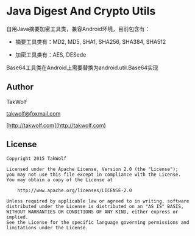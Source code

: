 # Java Digest And Crypto Utils #

自用Java摘要加密工具类，兼容Android环境，目前包含有：

- 摘要工具类有：MD2, MD5, SHA1, SHA256, SHA384, SHA512

- 加密工具类有：AES, DESede

Base64工具类在Android上需要替换为android.util.Base64实现

## Author ##

TakWolf

[takwolf@foxmail.com](mailto:takwolf@foxmail.com)

[http://takwolf.com](http://takwolf.com)

## License ##

```
Copyright 2015 TakWolf

Licensed under the Apache License, Version 2.0 (the "License");
you may not use this file except in compliance with the License.
You may obtain a copy of the License at

    http://www.apache.org/licenses/LICENSE-2.0

Unless required by applicable law or agreed to in writing, software
distributed under the License is distributed on an "AS IS" BASIS,
WITHOUT WARRANTIES OR CONDITIONS OF ANY KIND, either express or implied.
See the License for the specific language governing permissions and
limitations under the License.
```
